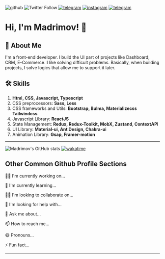   
![github](https://img.shields.io/github/followers/madrimovdev?label=Followers&logo=github&style=for-the-badge) ![Twitter Follow](https://img.shields.io/twitter/follow/verve_md?color=blue&label=follow&logo=twitter&style=for-the-badge) [![telegram](https://img.shields.io/badge/-@madrimov-blue?style=for-the-badge&logo=telegram)](https://t.me/madrimov) [![instagram](https://img.shields.io/badge/-@xudish.madrimov-black?style=for-the-badge&logo=instagram)](https://instagram.com/xudish.madrimov) [![telegram](https://img.shields.io/badge/-xudish_madrimov-darkblue?style=for-the-badge&logo=facebook)](https://t.me/madrimov)

  
<div >

# Hi, I'm Madrimov! 👋

## 🚀 About Me
I'm a front-end developer. I build the UI part of projects like Dashboard, CRM, E-Commerce.
I like solving difficult problems. Basically, when building projects, I solve logics that allow me to support it later.


## 🛠 Skills

1. **Html, CSS, Javascript, Typescript**
2. CSS preprocessors: **Sass, Less**
3. CSS frameworks and Utils: **Bootstrap, Bulma, Materializecss Tailwindcss**
4. Javascript Library: **ReactJS**
5. State Management: **Redux, Redux-Toolkit, MobX, Zustand, ContextAPI**
6. UI Library: **Material-ui, Ant Design, Chakra-ui**
7. Animation Library: **Gsap, Framer-motion**

---
![Madrimov's GitHub stats](https://github-readme-stats.vercel.app/api?username=madrimovDev&show_icons=true)
[![wakatime](https://wakatime.com/badge/user/29e7c974-03a9-4512-8db9-e7a6a57cbbf6.svg)](https://wakatime.com/@29e7c974-03a9-4512-8db9-e7a6a57cbbf6)

## Other Common Github Profile Sections
👩‍💻 I'm currently working on...

🧠 I'm currently learning...

👯‍♀️ I'm looking to collaborate on...

🤔 I'm looking for help with...

💬 Ask me about...

📫 How to reach me...

😄 Pronouns...

⚡️ Fun fact...

---

</div>
